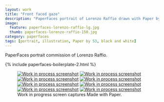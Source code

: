 ```yaml
---
layout: work
title: "Front faced gaze"
description: "PaperFaces portrait of Lorenzo Raffio drawn with Paper by 53 on an iPad."
image: 
  feature: paperfaces-lorenzo-raffio-lg.jpg
  thumb: paperfaces-lorenzo-raffio-150.jpg
category: paperfaces
tags: [portrait, illustration, Paper by 53, black and white]
---
```


PaperFaces portrait commission of Lorenzo Raffio.

{% include paperfaces-boilerplate-2.html %}

<figure class="third">
	<a href="{{ site.url }}/images/paperfaces-lorenzo-raffio-process-1-lg.jpg"><img src="{{ site.url }}/images/paperfaces-lorenzo-raffio-process-1-600.jpg" alt="Work in process screenshot"></a>
	<a href="{{ site.url }}/images/paperfaces-lorenzo-raffio-process-2-lg.jpg"><img src="{{ site.url }}/images/paperfaces-lorenzo-raffio-process-2-600.jpg" alt="Work in process screenshot"></a>
	<a href="{{ site.url }}/images/paperfaces-lorenzo-raffio-process-3-lg.jpg"><img src="{{ site.url }}/images/paperfaces-lorenzo-raffio-process-3-600.jpg" alt="Work in process screenshot"></a>
	<a href="{{ site.url }}/images/paperfaces-lorenzo-raffio-process-4-lg.jpg"><img src="{{ site.url }}/images/paperfaces-lorenzo-raffio-process-4-600.jpg" alt="Work in process screenshot"></a>
	<a href="{{ site.url }}/images/paperfaces-lorenzo-raffio-process-5-lg.jpg"><img src="{{ site.url }}/images/paperfaces-lorenzo-raffio-process-5-600.jpg" alt="Work in process screenshot"></a>
	<a href="{{ site.url }}/images/paperfaces-lorenzo-raffio-process-6-lg.jpg"><img src="{{ site.url }}/images/paperfaces-lorenzo-raffio-process-6-600.jpg" alt="Work in process screenshot"></a>
	<a href="{{ site.url }}/images/paperfaces-lorenzo-raffio-process-7-lg.jpg"><img src="{{ site.url }}/images/paperfaces-lorenzo-raffio-process-7-600.jpg" alt="Work in process screenshot"></a>
	<a href="{{ site.url }}/images/paperfaces-lorenzo-raffio-process-8-lg.jpg"><img src="{{ site.url }}/images/paperfaces-lorenzo-raffio-process-8-600.jpg" alt="Work in process screenshot"></a>
	<figcaption>Work in progress screen captures Made with Paper.</figcaption>
</figure>